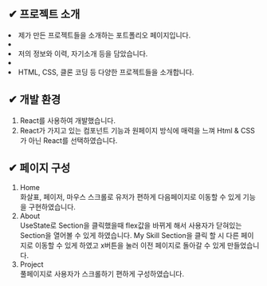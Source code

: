 ## ✔ 프로젝트 소개
<li>
   제가 만든 프로젝트들을 소개하는 포트폴리오 페이지입니다.
<li/>
<li>
    저의 정보와 이력, 자기소개 등을 담았습니다.
<li/>
<li>
   HTML, CSS, 클론 코딩 등 다양한 프로젝트들을 소개합니다.
</li>



## ✔ 개발 환경
1. React를 사용하여 개발했습니다.
2. React가 가지고 있는 컴포넌트 기능과 원페이지 방식에 매력을 느껴 Html & CSS가 아닌 React를 선택하였습니다.

## ✔ 페이지 구성
1. Home
   <br/>화살표, 페이저, 마우스 스크롤로 유저가 편하게 다음페이지로 이동할 수 있게 기능을 구현하였습니다. 
3. About
   <br/>UseState로 Section을 클릭했을때 flex값을 바뀌게 해서 사용자가 닫혀있는 Section을 열어볼 수 있게 하였습니다. My Skill Section을 클릭 할 시 다른 페이지로 이동할 수 있게 하였고 x버튼을 눌러 이전 페이지로 돌아갈 수 있게 만들었습니다.
5. Project
   <br/>풀페이지로 사용자가 스크롤하기 편하게 구성하였습니다.
